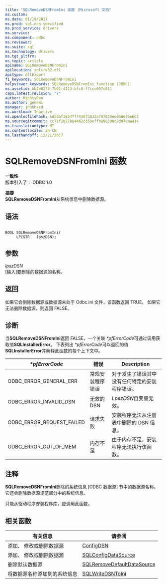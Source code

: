 ```yaml
---
title: "SQLRemoveDSNFromIni 函数 |Microsoft 文档"
ms.custom: 
ms.date: 01/19/2017
ms.prod: sql-non-specified
ms.prod_service: drivers
ms.service: 
ms.component: odbc
ms.reviewer: 
ms.suite: sql
ms.technology: drivers
ms.tgt_pltfrm: 
ms.topic: article
apiname: SQLRemoveDSNFromIni
apilocation: sqlsrv32.dll
apitype: dllExport
f1_keywords: SQLRemoveDSNFromIni
helpviewer_keywords: SQLRemoveDSNFromIni function [ODBC]
ms.assetid: bb2e8273-7b61-4113-bfc8-f7ccc607c811
caps.latest.revision: "7"
author: MightyPen
ms.author: genemi
manager: jhubbard
ms.workload: Inactive
ms.openlocfilehash: 6d53af3854ff74a075033a787820ee868e76e667
ms.sourcegitcommit: cc71f1027884462c359effb898390c8d97eaa414
ms.translationtype: MT
ms.contentlocale: zh-CN
ms.lasthandoff: 12/21/2017
---
```

# <a name="sqlremovedsnfromini-function"></a>SQLRemoveDSNFromIni 函数
**一致性**  
 版本引入了： ODBC 1.0  
  
 **摘要**  
 **SQLRemoveDSNFromIni**从系统信息中删除数据源。  
  
## <a name="syntax"></a>语法  
  
```  
  
BOOL SQLRemoveDSNFromIni(  
     LPCSTR   lpszDSN);  
```  
  
## <a name="arguments"></a>参数  
 *lpszDSN*  
 [输入]要删除的数据源的名称。  
  
## <a name="returns"></a>返回  
 如果它会删除数据源或数据源未处于 Odbc.ini 文件，该函数返回 TRUE。 如果它无法删除数据源，则返回 FALSE。  
  
## <a name="diagnostics"></a>诊断  
 当**SQLRemoveDSNFromIni**返回 FALSE，一个关联 *\*pfErrorCode*可通过调用获取值**SQLInstallerError**。 下表列出 *\*pfErrorCode*可以返回的值**SQLInstallerError**并解释此函数的每个上下文中。  
  
|*\*pfErrorCode*|错误|Description|  
|---------------------|-----------|-----------------|  
|ODBC_ERROR_GENERAL_ERR|常规安装程序错误|对于发生了错误其中没有任何特定的安装程序错误。|  
|ODBC_ERROR_INVALID_DSN|无效的 DSN|*LpszDSN*自变量无效。|  
|ODBC_ERROR_REQUEST_FAILED|请求失败|安装程序无法从注册表中删除的 DSN 信息。|  
|ODBC_ERROR_OUT_OF_MEM|内存不足|由于内存不足，安装程序无法执行该函数。|  
  
## <a name="comments"></a>注释  
 **SQLRemoveDSNFromIni**删除的系统信息 [ODBC 数据源] 节中的数据源名称。 它还会删除数据源规范部分中的系统信息。  
  
 只能从驱动程序安装程序库，应调用此函数。  
  
## <a name="related-functions"></a>相关函数  
  
|有关信息|请参阅|  
|---------------------------|---------|  
|添加、 修改或删除数据源|[ConfigDSN](../../../odbc/reference/syntax/configdsn-function.md)|  
|添加、 修改或删除数据源|[SQLConfigDataSource](../../../odbc/reference/syntax/sqlconfigdatasource-function.md)|  
|删除默认数据源|[SQLRemoveDefaultDataSource](../../../odbc/reference/syntax/sqlremovedefaultdatasource-function.md)|  
|将数据源名称添加到的系统信息|[SQLWriteDSNToIni](../../../odbc/reference/syntax/sqlwritedsntoini-function.md)|
